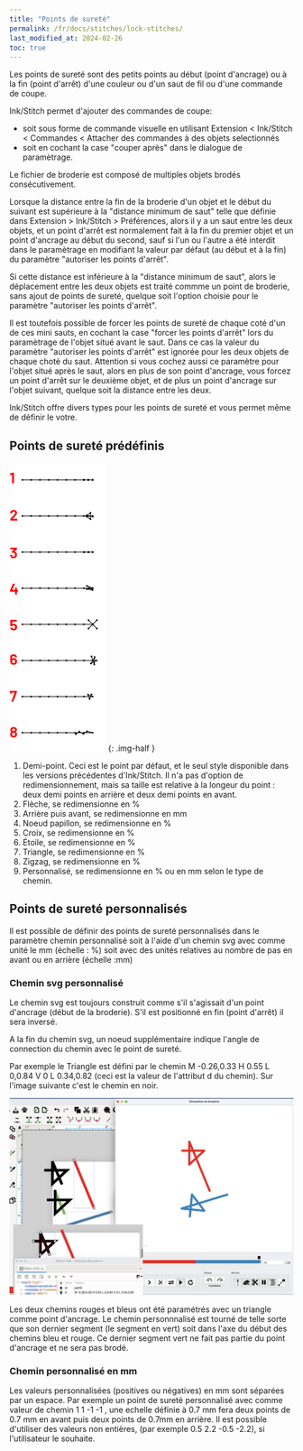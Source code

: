 ```yaml
---
title: "Points de sureté"
permalink: /fr/docs/stitches/lock-stitches/
last_modified_at: 2024-02-26
toc: true
---
```

Les points de sureté sont des petits points au début (point d'ancrage) ou à la fin (point d'arrêt)  d'une couleur ou d'un saut de fil ou d'une commande de coupe.

Ink/Stitch permet d'ajouter des commandes de coupe:

* soit sous forme de commande visuelle en utilisant Extension < Ink/Stitch < Commandes < Attacher des commandes à des objets selectionnés
* soit en cochant la case "couper après" dans le dialogue de paramètrage.
  
Le fichier de broderie est composé de multiples objets brodés consécutivement.

Lorsque la distance entre la fin de la broderie d'un objet et le début du suivant est supérieure à la "distance minimum de saut" telle que définie dans Extension > Ink/Stitch > Préférences, alors il y a un saut entre les deux objets, et un point d'arrêt est normalement fait à la fin du premier objet et un point d'ancrage au début du second, sauf si l'un ou l'autre a été interdit dans le paramètrage en modifiant la valeur par défaut (au début et à la fin) du paramètre "autoriser les points d'arrêt".

Si cette distance est inférieure à la "distance minimum de saut", alors le déplacement entre les deux objets est traité commme un point de broderie, sans ajout de points de sureté, quelque soit l'option choisie pour le paramètre "autoriser les points d'arrêt". 

Il est toutefois possible de forcer les points de sureté de chaque coté d'un de ces mini sauts, en cochant la case "forcer les points d'arrêt" lors du paramètrage de l'objet situé avant le saut. Dans ce cas la valeur du paramètre "autoriser les points d'arrêt" est ignorée pour les deux objets de chaque choté du saut. Attention si vous cochez aussi ce paramètre pour l'objet situé après le saut, alors en plus de son point d'ancrage, vous forcez un point d'arrêt sur le deuxième  objet, et de plus un point d'ancrage sur l'objet suivant, quelque soit la distance entre les deux.

Ink/Stitch offre divers types pour les points de sureté et vous permet même de définir le votre.

## Points de sureté prédéfinis

![Variantes de points de sureté](/assets/images/docs/lock-stitches.png)
{: .img-half }

1. Demi-point. Ceci est le point par défaut, et le seul style disponible dans les versions précédentes d'Ink/Stitch. Il n'a pas d'option de redimensionnement, mais sa taille est relative à la longeur du point : deux demi points en arrière et deux demi points en avant.
2. Flèche, se redimensionne  en %
3. Arrière puis avant, se redimensionne  en mm
5. Noeud papillon, se redimensionne  en %
6. Croix, se redimensionne  en %
7. Étoile, se redimensionne  en %
8. Triangle, se redimensionne  en %
9. Zigzag, se redimensionne  en %
10. Personnalisé, se redimensionne  en % ou en mm selon le type de chemin.

## Points de sureté personnalisés

Il est possible de définir des points de sureté personnalisés  dans le paramètre chemin personnalisé soit à l'aide d'un chemin svg avec comme unité le mm (échelle : %) soit avec des unités relatives au nombre de pas en avant ou en arrière (échelle :mm)



### Chemin svg personnalisé

Le chemin svg est toujours construit comme s'il s'agissait d'un point d'ancrage (début de la broderie). S'il est positionné en fin (point d'arrêt) il sera inversé.

A la fin du chemin svg, un noeud supplémentaire indique l'angle de connection du chemin avec le point de sureté. 

Par exemple le Triangle est défini par le chemin M -0.26,0.33 H 0.55 L 0,0.84 V 0 L 0.34,0.82 (ceci est la valeur de l'attribut d du chemin). Sur l'image suivante c'est le chemin en noir.

![Triangle lock stitch](/assets/images/docs/triangle_lock.png)

Les deux chemins rouges et bleus ont été paramétrés avec un triangle comme point d'ancrage. 
Le chemin personnnalisé est tourné de telle sorte que son dernier segment (le segment en vert) soit dans l'axe du début des chemins bleu et rouge. Ce dernier segment vert ne fait pas partie du point d'ancrage et ne sera pas brodé.


### Chemin personnalisé en mm

Les valeurs personnalisées (positives ou négatives) en mm sont séparées par un espace. Par exemple un point de sureté personnalisé avec comme valeur de chemin
1 1 -1 -1 , une echelle définie à 0.7 mm  fera deux points de 0.7 mm en avant puis deux points de 0.7mm en arrière.
Il est possible d'utiliser des valeurs non entières, (par exemple 0.5 2.2 -0.5 -2.2), si l'utilisateur le souhaite.
